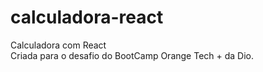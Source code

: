 # calculadora-react
Calculadora com React<br>
Criada para o desafio do BootCamp Orange Tech + da Dio.

